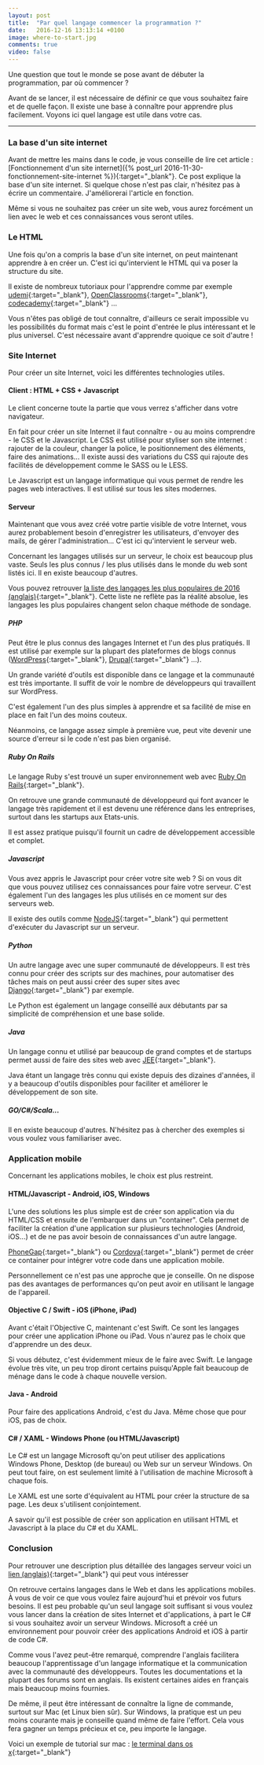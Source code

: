 ```yaml
---
layout: post
title:  "Par quel langage commencer la programmation ?"
date:   2016-12-16 13:13:14 +0100
image: where-to-start.jpg
comments: true
video: false
---
```


Une question que tout le monde se pose avant de débuter la programmation, par où commencer ?

Avant de se lancer, il est nécessaire de définir ce que vous souhaitez faire et de quelle façon. Il existe une base à connaître pour apprendre plus facilement. Voyons ici quel langage est utile dans votre cas.

* * *

### La base d'un site internet

Avant de mettre les mains dans le code, je vous conseille de lire cet article : [Fonctionnement d'un site internet]({% post_url 2016-11-30-fonctionnement-site-internet %}){:target="_blank"}. Ce post explique la base d'un site internet. Si quelque chose n'est pas clair, n'hésitez pas à écrire un commentaire. J'améliorerai l'article en fonction.

Même si vous ne souhaitez pas créer un site web, vous aurez forcément un lien avec le web et ces connaissances vous seront utiles.


### Le HTML

Une fois qu'on a compris la base d'un site internet, on peut maintenant apprendre à en créer un. C'est ici qu'intervient le HTML qui va poser la structure du site.

Il existe de nombreux tutoriaux pour l'apprendre comme par exemple [udemi](https://www.udemy.com){:target="_blank"}, [OpenClassrooms](https://openclassrooms.com/){:target="_blank"}, [codecademy](https://www.codecademy.com/fr){:target="_blank"} ...

Vous n'êtes pas obligé de tout connaître, d'ailleurs ce serait impossible vu les possibilités du format mais c'est le point d'entrée le plus intéressant et le plus universel. C'est nécessaire avant d'apprendre quoique ce soit d'autre !

### Site Internet

Pour créer un site Internet, voici les différentes technologies utiles.

#### Client : HTML + CSS + Javascript

Le client concerne toute la partie que vous verrez s'afficher dans votre navigateur.

En fait pour créer un site Internet il faut connaître - ou au moins comprendre - le CSS et le Javascript. Le CSS est utilisé pour styliser son site internet : rajouter de la couleur, changer la police, le positionnement des éléments, faire des animations... Il existe aussi des variations du CSS qui rajoute des facilités de développement comme le SASS ou le LESS.

Le Javascript est un langage informatique qui vous permet de rendre les pages web interactives. Il est utilisé sur tous les sites modernes.

#### Serveur

Maintenant que vous avez créé votre partie visible de votre Internet, vous aurez probablement besoin d'enregistrer les utilisateurs, d'envoyer des mails, de gérer l'administration... C'est ici qu'intervient le serveur web.

Concernant les langages utilisés sur un serveur, le choix est beaucoup plus vaste. Seuls les plus connus / les plus utilisés dans le monde du web sont listés ici. Il en existe beaucoup d'autres.

Vous pouvez retrouver [la liste des langages les plus populaires de 2016 (anglais)](http://spectrum.ieee.org/static/interactive-the-top-programming-languages-2016){:target="_blank"}. Cette liste ne reflète pas la réalité absolue, les langages les plus populaires changent selon chaque méthode de sondage.

##### PHP
Peut être le plus connus des langages Internet et l'un des plus pratiqués. Il est utilisé par exemple sur la plupart des plateformes de blogs connus ([WordPress](https://fr.wordpress.com){:target="_blank"}, [Drupal](http://www.drupal.fr/){:target="_blank"} ...).

Un grande variété d'outils est disponible dans ce langage et la communauté est très importante. Il suffit de voir le nombre de développeurs qui travaillent sur WordPress.

C'est également l'un des plus simples à apprendre et sa facilité de mise en place en fait l'un des moins couteux.

Néanmoins, ce langage assez simple à première vue, peut vite devenir une source d'erreur si le code n'est pas bien organisé.

##### Ruby On Rails

Le langage Ruby s'est trouvé un super  environnement web avec [Ruby On Rails](http://rubyonrails.org/){:target="_blank"}.

On retrouve une grande communauté de développeurd qui font avancer le langage très rapidement et il est devenu une référence dans les entreprises, surtout dans les startups aux Etats-unis.

Il est assez pratique puisqu'il fournit un cadre de développement accessible et complet.

##### Javascript

Vous avez appris le Javascript pour créer votre site web ? Si on vous dit que vous pouvez utilisez ces connaissances pour faire votre serveur. C'est également l'un des langages les plus utilisés en ce moment sur des serveurs web.

Il existe des outils comme [NodeJS](https://nodejs.org/en/){:target="_blank"} qui permettent d'exécuter du Javascript sur un serveur.

##### Python

Un autre langage avec une super communauté de développeurs. Il est très connu pour créer des scripts sur des machines, pour automatiser des tâches mais on peut aussi créer des super sites avec [Django](https://www.djangoproject.com/){:target="_blank"} par exemple.

Le Python est également un langage conseillé aux débutants par sa simplicité de compréhension et une base solide.

##### Java

Un langage connu et utilisé par beaucoup de grand comptes et de startups permet aussi de faire des sites web avec [JEE](https://fr.wikipedia.org/wiki/Java_EE){:target="_blank"}.

Java étant un langage très connu qui existe depuis des dizaines d'années, il y a beaucoup d'outils disponibles pour faciliter et améliorer le développement de son site.


##### GO/C#/Scala...

Il en existe beaucoup d'autres. N'hésitez pas à chercher des exemples si vous voulez vous familiariser avec.

### Application mobile

Concernant les applications mobiles, le choix est plus restreint.

#### HTML/Javascript - Android, iOS, Windows

L'une des solutions les plus simple est de créer son application via du HTML/CSS et ensuite de l'embarquer dans un "container". Cela permet de faciliter la création d'une application sur plusieurs technologies (Android, iOS...) et de ne pas avoir besoin de connaissances d'un autre langage.

[PhoneGap](http://phonegap.com/){:target="_blank"} ou [Cordova](https://cordova.apache.org/){:target="_blank"} permet de créer ce container pour intégrer votre code dans une application mobile.

Personnellement ce n'est pas une approche que je conseille. On ne dispose pas des avantages de performances qu'on peut avoir en utilisant le langage de l'appareil.

#### Objective C / Swift - iOS (iPhone, iPad)

Avant c'était l'Objective C, maintenant c'est Swift. Ce sont les langages pour créer une application iPhone ou iPad. Vous n'aurez pas le choix que d'apprendre un des deux.

Si vous débutez, c'est évidemment mieux de le faire avec Swift. Le langage évolue très vite, un peu trop diront certains puisqu'Apple fait beaucoup de ménage dans le code à chaque nouvelle version.

#### Java - Android

Pour faire des applications Android, c'est du Java. Même chose que pour iOS, pas de choix.

#### C# / XAML  - Windows Phone (ou HTML/Javascript)

Le C# est un langage Microsoft qu'on peut utiliser des applications Windows Phone, Desktop (de bureau) ou Web sur un serveur Windows. On peut tout faire, on est seulement limité à l'utilisation de machine Microsoft à chaque fois.

Le XAML est une sorte d'équivalent au HTML pour créer la structure de sa page. Les deux s'utilisent conjointement.

A savoir qu'il est possible de créer son application en utilisant HTML et Javascript à la place du C# et du XAML.

### Conclusion

Pour retrouver une description plus détaillée des langages serveur voici un [lien (anglais)](https://martin-thoma.com/languages-for-back-ends/){:target="_blank"} qui peut vous intéresser

On retrouve certains langages dans le Web et dans les applications mobiles. À vous de voir ce que vous voulez faire aujourd'hui et prévoir vos futurs besoins. Il est peu probable qu'un seul langage soit suffisant si vous voulez vous lancer dans la création de sites Internet et d'applications, à part le C# si vous souhaitez avoir un serveur Windows. Microsoft a créé un environnement pour pouvoir créer des applications Android et iOS à partir de code C#.

Comme vous l'avez peut-être remarqué, comprendre l'anglais facilitera beaucoup l'apprentissage d'un langage informatique et la communication avec la communauté des développeurs. Toutes les documentations et la plupart des forums sont en anglais. Ils existent certaines aides en français mais beaucoup moins fournies.

De même, il peut être intéressant de connaître la ligne de commande, surtout sur Mac (et Linux bien sûr). Sur Windows, la pratique est un peu moins courante mais je conseille quand même de faire l'effort. Cela vous fera gagner un temps précieux et ce, peu importe le langage.

Voici un exemple de tutorial sur mac : [le terminal dans os x](https://openclassrooms.com/courses/domptez-votre-mac-avec-mac-os-x-mavericks/le-terminal-dans-os-x){:target="_blank"}